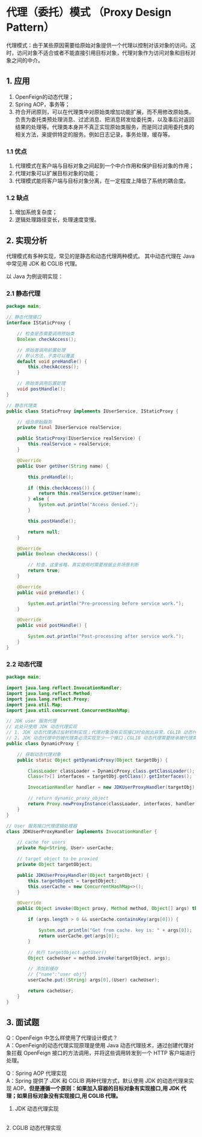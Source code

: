 # 代理（委托）模式 （Proxy Design Pattern）

代理模式：由于某些原因需要给原始对象提供一个代理以控制对该对象的访问。这时，访问对象不适合或者不能直接引用目标对象，代理对象作为访问对象和目标对象之间的中介。

## 1. 应用

1. OpenFeign的动态代理；
2. Spring AOP，事务等；
3. 符合开闭原则，可以在代理类中对原始类增加功能扩展，而不用修改原始类。负责为委托类预处理消息、过滤消息、把消息转发给委托类，以及事后对返回结果的处理等。代理类本身并不真正实现原始类服务，而是同过调用委托类的相关方法，来提供特定的服务。例如日志记录，事务处理，缓存等。

### 1.1 优点

1. 代理模式在客户端与目标对象之间起到一个中介作用和保护目标对象的作用；
2. 代理对象可以扩展目标对象的功能；
3. 代理模式能将客户端与目标对象分离，在一定程度上降低了系统的耦合度。

### 1.2 缺点

1. 增加系统复杂度；
2. 逻辑处理路径变长，处理速度变慢。

## 2. 实现分析

代理模式有多种实现，常见的是静态和动态代理两种模式。
其中动态代理在 Java 中常见用 JDK 和 CGLIB 代理。

以 Java 为例说明实现：

### 2.1 静态代理

```java
package main;

// 静态代理接口
interface IStaticProxy {

    // 检查是否需要调用原始类
    Boolean checkAccess();

    // 原始类调用前置处理
    // 默认方法，子类可以覆盖
    default void preHandle() {
        this.checkAccess();
    }

    // 原始类调用后置处理
    void postHandle();
}

// 静态代理类
public class StaticProxy implements IUserService, IStaticProxy {

    // 组合原始服务
    private final IUserService realService;

    public StaticProxy(IUserService realService) {
        this.realService = realService;
    }

    @Override
    public User getUser(String name) {

        this.preHandle();

        if (this.checkAccess()) {
            return this.realService.getUser(name);
        } else {
            System.out.println("Access denied.");
        }

        this.postHandle();

        return null;
    }

    @Override
    public Boolean checkAccess() {

        // 检查，这里省略，真实使用时需要根据业务场景判断
        return true;
    }

    @Override
    public void preHandle() {

        System.out.println("Pre-processing before service work.");
    }

    @Override
    public void postHandle() {

        System.out.println("Post-processing after service work.");
    }
}
```

### 2.2 动态代理

```java
package main;

import java.lang.reflect.InvocationHandler;
import java.lang.reflect.Method;
import java.lang.reflect.Proxy;
import java.util.Map;
import java.util.concurrent.ConcurrentHashMap;

// JDK user 服务代理
// 此处只使用 JDK 动态代理实现
// 1. JDK 动态代理通过反射机制实现；代理对象没有实现接口时会抛出异常，CGLIB 动态代理通过 ASM 字节码实现。
// 2. JDK 动态代理中的被代理类必须实现至少一个接口；CGLIB 动态代理需要继承被代理类，所以不能代理 final 方法。
public class DynamicProxy {

    // 获取动态代理对象
    public static Object getDynamicProxy(Object targetObj) {

        ClassLoader classLoader = DynamicProxy.class.getClassLoader();
        Class<?>[] interfaces = targetObj.getClass().getInterfaces();

        InvocationHandler handler = new JDKUserProxyHandler(targetObj);

        // return dynamic_proxy_object
        return Proxy.newProxyInstance(classLoader, interfaces, handler);
    }
}

// User 服务接口代理逻辑处理器
class JDKUserProxyHandler implements InvocationHandler {

    // cache for users
    private Map<String, User> userCache;

    // target object to be proxied
    private Object targetObject;

    public JDKUserProxyHandler(Object targetObject) {
        this.targetObject = targetObject;
        this.userCache = new ConcurrentHashMap<>();
    }

    @Override
    public Object invoke(Object proxy, Method method, Object[] args) throws Throwable {

        if (args.length > 0 && userCache.containsKey(args[0])) {

            System.out.println("Get from cache. key is: " + args[0]);
            return userCache.get(args[0]);
        }

        // 执行 targetObject.getUser()
        Object cacheUser = method.invoke(targetObject, args);

        // 添加到缓存
        // {"name":"user obj"}
        userCache.put((String) args[0],(User) cacheUser);

        return cacheUser;
    }
}
```

## 3. 面试题

Q：OpenFeign 中怎么样使用了代理设计模式？
<br>
A：OpenFeign的动态代理实现原理是使用 Java 动态代理技术，通过创建代理对象拦截 OpenFeign 接口的方法调用，并将这些调用转发到一个 HTTP 客户端进行处理。

Q：Spring AOP 代理实现
<br>
A：Spring 提供了 JDK 和 CGLIB 两种代理方式，默认使用 JDK 的动态代理来实现 AOP。**但是遵循一个原则：如果加入容器的目标对象有实现接口,用 JDK 代理；如果目标对象没有实现接口,用 CGLIB 代理。**
<br>
  1. JDK 动态代理实现
  <br>
  2. CGLIB 动态代理实现

